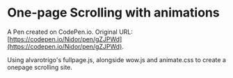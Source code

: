 # One-page Scrolling with animations

A Pen created on CodePen.io. Original URL: [https://codepen.io/Nidor/pen/gZJPWd](https://codepen.io/Nidor/pen/gZJPWd).

Using alvarotrigo's fullpage.js, alongside wow.js and animate.css to create a onepage scrolling site.